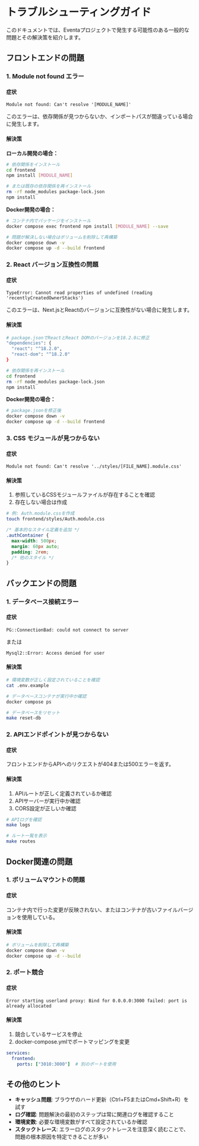 # トラブルシューティングガイド

このドキュメントでは、Eventaプロジェクトで発生する可能性のある一般的な問題とその解決策を紹介します。

## フロントエンドの問題

### 1. Module not found エラー

#### 症状

```
Module not found: Can't resolve '[MODULE_NAME]'
```

このエラーは、依存関係が見つからないか、インポートパスが間違っている場合に発生します。

#### 解決策

**ローカル開発の場合：**

```bash
# 依存関係をインストール
cd frontend
npm install [MODULE_NAME]

# または既存の依存関係を再インストール
rm -rf node_modules package-lock.json
npm install
```

**Docker開発の場合：**

```bash
# コンテナ内でパッケージをインストール
docker compose exec frontend npm install [MODULE_NAME] --save

# 問題が解決しない場合はボリュームを削除して再構築
docker compose down -v
docker compose up -d --build frontend
```

### 2. React バージョン互換性の問題

#### 症状

```
TypeError: Cannot read properties of undefined (reading 'recentlyCreatedOwnerStacks')
```

このエラーは、Next.jsとReactのバージョンに互換性がない場合に発生します。

#### 解決策

```bash
# package.jsonでReactとReact DOMのバージョンを18.2.0に修正
"dependencies": {
  "react": "^18.2.0",
  "react-dom": "^18.2.0"
}

# 依存関係を再インストール
cd frontend
rm -rf node_modules package-lock.json
npm install
```

**Docker開発の場合：**

```bash
# package.jsonを修正後
docker compose down -v
docker compose up -d --build frontend
```

### 3. CSS モジュールが見つからない

#### 症状

```
Module not found: Can't resolve '../styles/[FILE_NAME].module.css'
```

#### 解決策

1. 参照しているCSSモジュールファイルが存在することを確認
2. 存在しない場合は作成

```bash
# 例: Auth.module.cssを作成
touch frontend/styles/Auth.module.css
```

```css
/* 基本的なスタイル定義を追加 */
.authContainer {
  max-width: 500px;
  margin: 60px auto;
  padding: 2rem;
  /* 他のスタイル */
}
```

## バックエンドの問題

### 1. データベース接続エラー

#### 症状

```
PG::ConnectionBad: could not connect to server
```

または

```
Mysql2::Error: Access denied for user
```

#### 解決策

```bash
# 環境変数が正しく設定されていることを確認
cat .env.example

# データベースコンテナが実行中か確認
docker compose ps

# データベースをリセット
make reset-db
```

### 2. APIエンドポイントが見つからない

#### 症状

フロントエンドからAPIへのリクエストが404または500エラーを返す。

#### 解決策

1. APIルートが正しく定義されているか確認
2. APIサーバーが実行中か確認
3. CORS設定が正しいか確認

```bash
# APIログを確認
make logs

# ルート一覧を表示
make routes
```

## Docker関連の問題

### 1. ボリュームマウントの問題

#### 症状

コンテナ内で行った変更が反映されない、またはコンテナが古いファイルバージョンを使用している。

#### 解決策

```bash
# ボリュームを削除して再構築
docker compose down -v
docker compose up -d --build
```

### 2. ポート競合

#### 症状

```
Error starting userland proxy: Bind for 0.0.0.0:3000 failed: port is already allocated
```

#### 解決策

1. 競合しているサービスを停止
2. docker-compose.ymlでポートマッピングを変更

```yaml
services:
  frontend:
    ports: ["3010:3000"]  # 別のポートを使用
```

## その他のヒント

- **キャッシュ問題**: ブラウザのハード更新（Ctrl+F5またはCmd+Shift+R）を試す
- **ログ確認**: 問題解決の最初のステップは常に関連ログを確認すること
- **環境変数**: 必要な環境変数がすべて設定されているか確認
- **スタックトレース**: エラーログのスタックトレースを注意深く読むことで、問題の根本原因を特定できることが多い 